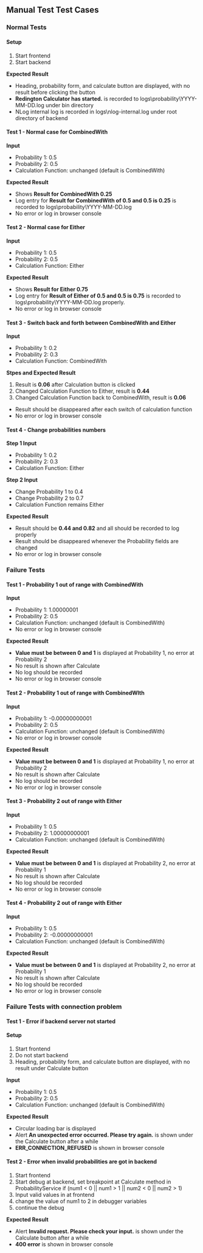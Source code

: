 ## Manual Test Test Cases

### Normal Tests

#### Setup
1. Start frontend
2. Start backend

**Expected Result**
- Heading, probability form, and calculate button are displayed, with no result before clicking the button
- **Redington Calculator has started.** is recorded to logs\probability\YYYY-MM-DD.log under bin directory
- NLog internal log is recorded in logs\nlog-internal.log under root directory of backend

#### Test 1 - Normal case for CombinedWith
**Input**
- Probability 1: 0.5
- Probability 2: 0.5
- Calculation Function: unchanged (default is CombinedWith)

**Expected Result**
- Shows **Result for CombinedWith 0.25**
- Log entry for **Result for CombinedWith of 0.5 and 0.5 is 0.25** is recorded to logs\probability\YYYY-MM-DD.log
- No error or log in browser console

#### Test 2 - Normal case for Either
**Input**
- Probability 1: 0.5
- Probability 2: 0.5
- Calculation Function: Either

**Expected Result**
- Shows **Result for Either 0.75**
- Log entry for **Result of Either of 0.5 and 0.5 is 0.75** is recorded to logs\probability\YYYY-MM-DD.log properly.
- No error or log in browser console

#### Test 3 - Switch back and forth between CombinedWith and Either
**Input**
- Probability 1: 0.2
- Probability 2: 0.3
- Calculation Function: CombinedWith

**Stpes and Expected Result**
1. Result is **0.06** after Calculation button is clicked
2. Changed Calculation Function to Either, result is **0.44** 
3. Changed Calculation Function back to CombinedWith, result is **0.06**

- Result should be disappeared after each switch of calculation function
- No error or log in browser console

#### Test 4 - Change probabilities numbers

**Step 1 Input**
- Probability 1: 0.2
- Probability 2: 0.3
- Calculation Function: Either

**Step 2 Input**
- Change Probability 1 to 0.4
- Change Probability 2 to 0.7
- Calculation Function remains Either

**Expected Result**
- Result should be **0.44 and 0.82** and all should be recorded to log properly
- Result should be disappeared whenever the Probability fields are changed
- No error or log in browser console

### Failure Tests

#### Test 1 - Probability 1 out of range with CombinedWith
**Input**
- Probability 1: 1.00000001
- Probability 2: 0.5
- Calculation Function: unchanged (default is CombinedWith)
- No error or log in browser console

**Expected Result**
- **Value must be between 0 and 1** is displayed at Probability 1, no error at Probability 2
- No result is shown after Calculate
- No log should be recorded
- No error or log in browser console

#### Test 2 - Probability 1 out of range with CombinedWIth
**Input**
- Probability 1: -0.00000000001
- Probability 2: 0.5
- Calculation Function: unchanged (default is CombinedWith)
- No error or log in browser console

**Expected Result**
- **Value must be between 0 and 1** is displayed at Probability 1, no error at Probability 2
- No result is shown after Calculate
- No log should be recorded
- No error or log in browser console

#### Test 3 - Probability 2 out of range with Either
**Input**
- Probability 1: 0.5
- Probability 2: 1.00000000001
- Calculation Function: unchanged (default is CombinedWith)

**Expected Result**
- **Value must be between 0 and 1** is displayed at Probability 2, no error at Probability 1
- No result is shown after Calculate
- No log should be recorded
- No error or log in browser console

#### Test 4 - Probability 2 out of range with Either
**Input**
- Probability 1: 0.5
- Probability 2: -0.00000000001
- Calculation Function: unchanged (default is CombinedWith)

**Expected Result**
- **Value must be between 0 and 1** is displayed at Probability 2, no error at Probability 1
- No result is shown after Calculate
- No log should be recorded
- No error or log in browser console

### Failure Tests with connection problem

#### Test 1 - Error if backend server not started
#### Setup
1. Start frontend
2. Do not start backend
3. Heading, probability form, and calculate button are displayed, with no result under Calculate button

**Input**
- Probability 1: 0.5
- Probability 2: 0.5
- Calculation Function: unchanged (default is CombinedWith)

**Expected Result**
- Circular loading bar is displayed
- Alert **An unexpected error occurred. Please try again.** is shown under the Calculate button after a while
- **ERR_CONNECTION_REFUSED** is shown in browser console 

#### Test 2 - Error when invalid probabilities are got in backend
1. Start frontend
2. Start debug at backend, set breakpoint at Calculate method in ProbabilityService  if (num1 < 0 || num1 > 1 || num2 < 0 || num2 > 1)
3. Input valid values in at frontend
4. change the value of num1 to 2 in debugger variables
5. continue the debug

**Expected Result**
- Alert **Invalid request. Please check your input.** is shown under the Calculate button after a while
- **400 error** is shown in browser console